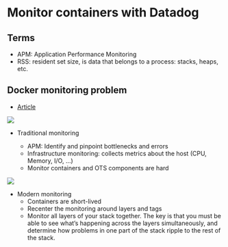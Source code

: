 # Monitor containers with Datadog

## Terms

- APM: Application Performance Monitoring
- RSS: resident set size, is data that belongs to a process: stacks, heaps, etc.

## Docker monitoring problem

- [Article](https://www.datadoghq.com/blog/the-docker-monitoring-problem/)

![](https://imgix.datadoghq.com/img/blog/the-docker-monitoring-problem/docker-p1-2.png?auto=format&fit=max&w=847)

- Traditional monitoring

  - APM: Identify and pinpoint bottlenecks and errors
  - Infrastructure monitoring: collects metrics about the host (CPU, Memory, I/O, ...)
  - Monitor containers and OTS components are hard

![](https://imgix.datadoghq.com/img/blog/the-docker-monitoring-problem/docker-p1-6.png?auto=format&fit=max&w=847)

- Modern monitoring
  - Containers are short-lived
  - Recenter the monitoring around layers and tags
  - Monitor all layers of your stack together. The key is that you must be able to see what’s happening across the layers simultaneously, and determine how problems in one part of the stack ripple to the rest of the stack.
